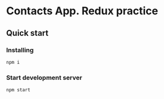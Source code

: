 # Contacts App. Redux practice

## Quick start

### Installing

```bash
npm i
```

### Start development server

```bash
npm start
```
